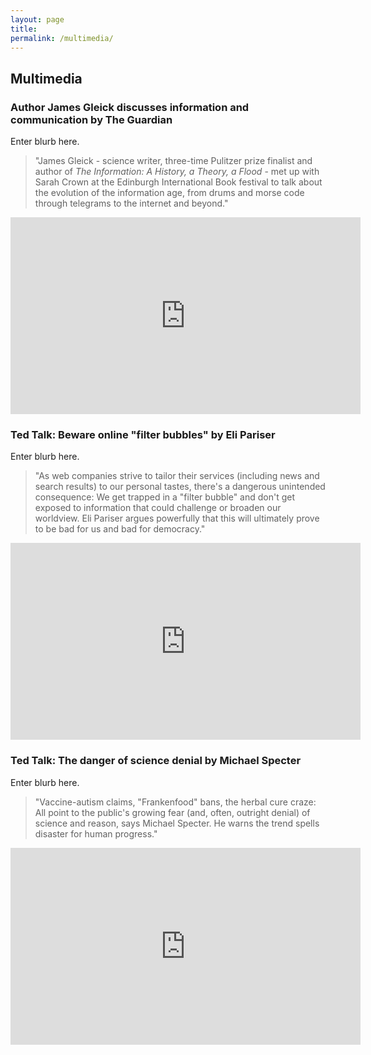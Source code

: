 ```yaml
---
layout: page
title: 
permalink: /multimedia/
---
```


## Multimedia

### Author James Gleick discusses information and communication by The Guardian

Enter blurb here.

>"James Gleick - science writer, three-time Pulitzer prize finalist and author of *The Information: A History, a Theory, a Flood* - met up with Sarah Crown at the Edinburgh International Book festival to talk about the evolution of the information age, from drums and morse code through telegrams to the internet and beyond."

<iframe width="560" height="315" src="https://www.youtube.com/embed/cDSJ_yvLgN0" frameborder="0" allowfullscreen></iframe>

### Ted Talk: Beware online "filter bubbles" by Eli Pariser

Enter blurb here.

>"As web companies strive to tailor their services (including news and search results) to our personal tastes, there's a dangerous unintended consequence: We get trapped in a "filter bubble" and don't get exposed to information that could challenge or broaden our worldview. Eli Pariser argues powerfully that this will ultimately prove to be bad for us and bad for democracy."

<iframe width="560" height="315" src="https://www.youtube.com/embed/B8ofWFx525s?rel=0&amp;showinfo=0" frameborder="0" allowfullscreen></iframe>

### Ted Talk: The danger of science denial by Michael Specter

Enter blurb here.

>"Vaccine-autism claims, "Frankenfood" bans, the herbal cure craze: All point to the public's growing fear (and, often, outright denial) of science and reason, says Michael Specter. He warns the trend spells disaster for human progress."

<iframe width="560" height="315" src="https://www.youtube.com/embed/7OMLSs8t1ng?rel=0&amp;showinfo=0" frameborder="0" allowfullscreen></iframe>
